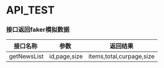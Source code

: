 # API_TEST
### 接口返回faker模拟数据
|  接口名称  |  参数  | 返回结果 |
| :-------: |:------:|:-------:|
| getNewsList|id,page,size|items,total,curpage,size|
